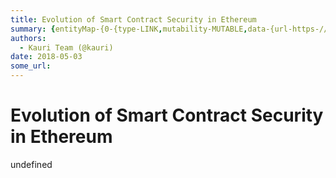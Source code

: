 ```yaml
---
title: Evolution of Smart Contract Security in Ethereum
summary: {entityMap-{0-{type-LINK,mutability-MUTABLE,data-{url-https-//openzeppelin.org/},1-{type-LINK,mutability-MUTABLE,data-{url-https-//zeppelinos.org/},2-{type-LINK,mutability-MUTABLE,data-{url-https-//zeppelinos.org/},3-{type-LINK,mutability-MUTABLE,data-{url-http-//zeppelinos.org/},4-{type-LINK,mutability-MUTABLE,data-{url-https-//zeppelinos.org/data/zeppelinOS_Whitepaper_Draft.pdf},5-{type-LINK,mutability-MUTABLE,data-{url-https-//blog.zeppelinos.org/},6-{type-LINK,mutability-MUTABLE,data-{url-ht
authors:
  - Kauri Team (@kauri)
date: 2018-05-03
some_url: 
---
```


# Evolution of Smart Contract Security in Ethereum

undefined